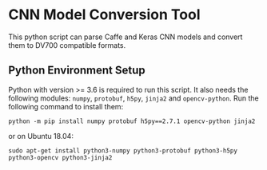 # CNN Model Conversion Tool

This python script can parse Caffe and Keras CNN models and convert them to DV700 compatible formats.

## Python Environment Setup
Python with version >= 3.6 is required to run this script.
It also needs the following modules: `numpy`, `protobuf`, `h5py`, `jinja2` and `opencv-python`. Run the following command to install them:

```
python -m pip install numpy protobuf h5py==2.7.1 opencv-python jinja2
```

or on Ubuntu 18.04:
```
sudo apt-get install python3-numpy python3-protobuf python3-h5py python3-opencv python3-jinja2
```
